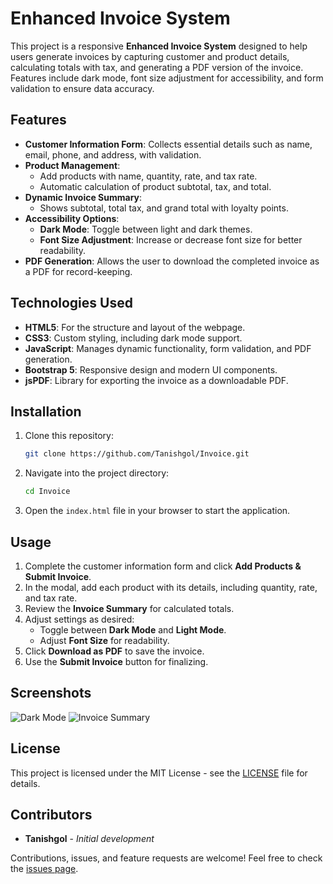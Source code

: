 # Enhanced Invoice System

This project is a responsive **Enhanced Invoice System** designed to help users generate invoices by capturing customer and product details, calculating totals with tax, and generating a PDF version of the invoice. Features include dark mode, font size adjustment for accessibility, and form validation to ensure data accuracy.

## Features

- **Customer Information Form**: Collects essential details such as name, email, phone, and address, with validation.
- **Product Management**:
  - Add products with name, quantity, rate, and tax rate.
  - Automatic calculation of product subtotal, tax, and total.
- **Dynamic Invoice Summary**:
  - Shows subtotal, total tax, and grand total with loyalty points.
- **Accessibility Options**:
  - **Dark Mode**: Toggle between light and dark themes.
  - **Font Size Adjustment**: Increase or decrease font size for better readability.
- **PDF Generation**: Allows the user to download the completed invoice as a PDF for record-keeping.

## Technologies Used

- **HTML5**: For the structure and layout of the webpage.
- **CSS3**: Custom styling, including dark mode support.
- **JavaScript**: Manages dynamic functionality, form validation, and PDF generation.
- **Bootstrap 5**: Responsive design and modern UI components.
- **jsPDF**: Library for exporting the invoice as a downloadable PDF.

## Installation

1. Clone this repository:
    ```bash
    git clone https://github.com/Tanishgol/Invoice.git
    ```
2. Navigate into the project directory:
    ```bash
    cd Invoice
    ```
3. Open the `index.html` file in your browser to start the application.

## Usage

1. Complete the customer information form and click **Add Products & Submit Invoice**.
2. In the modal, add each product with its details, including quantity, rate, and tax rate.
3. Review the **Invoice Summary** for calculated totals.
4. Adjust settings as desired:
   - Toggle between **Dark Mode** and **Light Mode**.
   - Adjust **Font Size** for readability.
5. Click **Download as PDF** to save the invoice.
6. Use the **Submit Invoice** button for finalizing.

## Screenshots

![Dark Mode](url-to-dark-mode-screenshot)
![Invoice Summary](url-to-invoice-summary-screenshot)

## License

This project is licensed under the MIT License - see the [LICENSE](LICENSE) file for details.

## Contributors

- **Tanishgol** - _Initial development_

Contributions, issues, and feature requests are welcome! Feel free to check the [issues page](https://github.com/Tanishgol/Invoice/issues).

